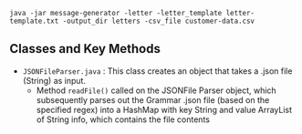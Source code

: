 

```
java -jar message-generator -letter -letter_template letter-template.txt -output_dir letters -csv_file customer-data.csv
```

## Classes and Key Methods


- `JSONFileParser.java` : This class creates an object that takes a .json file (String) as input. 
  - Method `readFile()` called on the JSONFile Parser object, which subsequently parses out the Grammar .json file (based on the specified regex) into a HashMap         with key String and value ArrayList of String info, which contains the file contents
 

